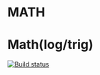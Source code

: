 # MATH

# Math(log/trig)

[![Build status](https://ci.appveyor.com/api/projects/status/yuvtfk5jj9cqg5su?svg=true)](https://ci.appveyor.com/project/bugagi67/math-log-trig)

